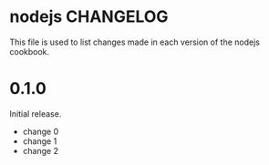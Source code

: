 # nodejs CHANGELOG

This file is used to list changes made in each version of the nodejs cookbook.

# 0.1.0

Initial release.

- change 0
- change 1
- change 2

